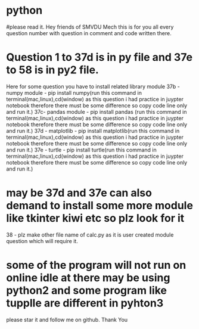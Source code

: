 # python
#please read it.
Hey friends of SMVDU Mech this is for you all every question number with question in comment and code written there.
# Question 1 to 37d is in py file and 37e to 58 is in py2 file.
Here for some question you have to install related library module
37b -numpy module - pip install numpy(run this command in terminal(mac,linux),cd(window) as this question i had practice in juypter notebook therefore there must be some difference so copy code line only and run it.)
37c- pandas module - pip install pandas (run this command in terminal(mac,linux),cd(window) as this question i had practice in juypter notebook therefore there must be some difference so copy code line only and run it.)
37d - matplotlib - pip install matplotlib(run this command in terminal(mac,linux),cd(window) as this question i had practice in juypter notebook therefore there must be some difference so copy code line only and run it.)
37e - turtle - pip install turtle(run this command in terminal(mac,linux),cd(window) as this question i had practice in juypter notebook therefore there must be some difference so copy code line only and run it.)
# may be 37d and 37e can also demand to install some more module like tkinter kiwi etc so plz look for it
38 - plz make other file name of calc.py as it is user created module question which will require it.
# some of the program will not run on online idle at there may be using python2 and some program like tupplle are different in pyhton3
please star it and follow me on github.
Thank You
